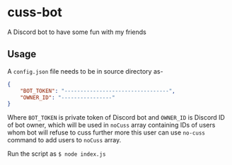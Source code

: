 # cuss-bot
A Discord bot to have some fun with my friends
## Usage
A `config.json` file needs to be in source directory as-
```json
{
    "BOT_TOKEN": "---------------------------------",
    "OWNER_ID": "----------------"
}
```
Where `BOT_TOKEN` is private token of Discord bot and `OWNER_ID` is Discord ID
of bot owner, which will be used in `noCuss` array containing IDs of users
whom bot will refuse to cuss further more this user can use `no-cuss` command to
add users to `noCuss` array.

Run the script as `$ node index.js`
